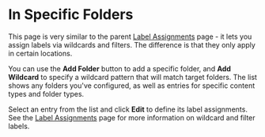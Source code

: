 # In Specific Folders

This page is very similar to the parent [Label Assignments](../label_assignments/README.md) page - it lets you assign labels via wildcards and filters. The difference is that they only apply in certain locations.

You can use the **Add Folder** button to add a specific folder, and **Add Wildcard** to specify a wildcard pattern that will match target folders. The list shows any folders you've configured, as well as entries for specific content types and folder types.

Select an entry from the list and click **Edit** to define its label assignments. See the [Label Assignments](../label_assignments/README.md) page for more information on wildcard and filter labels.
